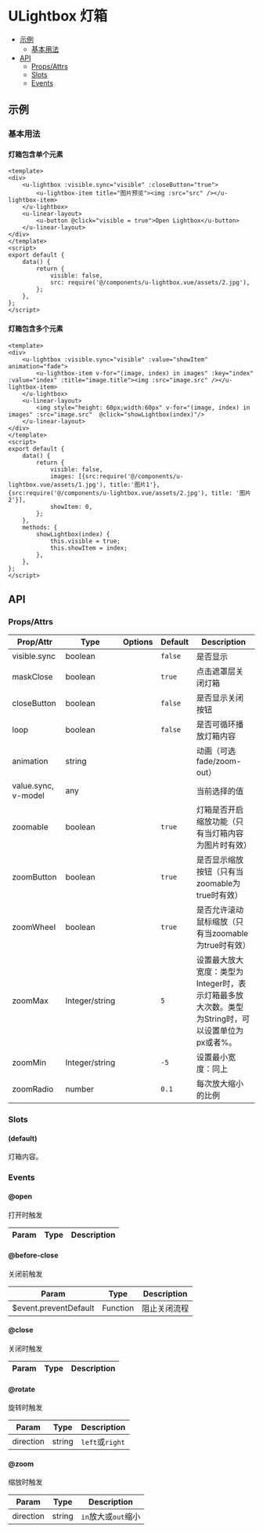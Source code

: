 <!-- 该 README.md 根据 api.yaml 和 docs/*.md 自动生成，为了方便在 GitHub 和 NPM 上查阅。如需修改，请查看源文件 -->

# ULightbox 灯箱

- [示例](#示例)
    - [基本用法](#基本用法)
- [API]()
    - [Props/Attrs](#propsattrs)
    - [Slots](#slots)
    - [Events](#events)

## 示例
### 基本用法
#### 灯箱包含单个元素

``` vue
<template>
<div>
    <u-lightbox :visible.sync="visible" :closeButton="true">
        <u-lightbox-item title="图片预览"><img :src="src" /></u-lightbox-item>
    </u-lightbox>
    <u-linear-layout>
        <u-button @click="visible = true">Open Lightbox</u-button>
    </u-linear-layout>
</div>
</template>
<script>
export default {
    data() {
        return {
            visible: false,
            src: require('@/components/u-lightbox.vue/assets/2.jpg'),
        };
    },
};
</script>
```

#### 灯箱包含多个元素

``` vue
<template>
<div>
    <u-lightbox :visible.sync="visible" :value="showItem" animation="fade">
        <u-lightbox-item v-for="(image, index) in images" :key="index" :value="index" :title="image.title"><img :src="image.src" /></u-lightbox-item>
    </u-lightbox>
    <u-linear-layout>
        <img style="height: 60px;width:60px" v-for="(image, index) in images" :src="image.src"  @click="showLightbox(index)"/>
    </u-linear-layout>
</div>
</template>
<script>
export default {
    data() {
        return {
            visible: false,
            images: [{src:require('@/components/u-lightbox.vue/assets/1.jpg'), title:'图片1'}, {src:require('@/components/u-lightbox.vue/assets/2.jpg'), title: '图片2'}],
            showItem: 0,
        };
    },
    methods: {
        showLightbox(index) {
            this.visible = true;
            this.showItem = index;
        },
    },
};
</script>
```

## API
### Props/Attrs

| Prop/Attr | Type | Options | Default | Description |
| --------- | ---- | ------- | ------- | ----------- |
| visible.sync | boolean |  | `false` | 是否显示 |
| maskClose | boolean |  | `true` | 点击遮罩层关闭灯箱 |
| closeButton | boolean |  | `false` | 是否显示关闭按钮 |
| loop | boolean |  | `false` | 是否可循环播放灯箱内容 |
| animation | string |  |  | 动画（可选fade/zoom-out） |
| value.sync, v-model | any |  |  | 当前选择的值 |
| zoomable | boolean |  | `true` | 灯箱是否开启缩放功能（只有当灯箱内容为图片时有效） |
| zoomButton | boolean |  | `true` | 是否显示缩放按钮（只有当zoomable为true时有效） |
| zoomWheel | boolean |  | `true` | 是否允许滚动鼠标缩放（只有当zoomable为true时有效） |
| zoomMax | Integer/string |  | `5` | 设置最大放大宽度：类型为Integer时，表示灯箱最多放大次数。类型为String时，可以设置单位为px或者%。 |
| zoomMin | Integer/string |  | `-5` | 设置最小宽度：同上 |
| zoomRadio | number |  | `0.1` | 每次放大缩小的比例 |

### Slots

#### (default)

灯箱内容。

### Events

#### @open

打开时触发

| Param | Type | Description |
| ----- | ---- | ----------- |

#### @before-close

关闭前触发

| Param | Type | Description |
| ----- | ---- | ----------- |
| $event.preventDefault | Function | 阻止关闭流程 |

#### @close

关闭时触发

| Param | Type | Description |
| ----- | ---- | ----------- |

#### @rotate

旋转时触发

| Param | Type | Description |
| ----- | ---- | ----------- |
| direction | string | `left`或`right` |

#### @zoom

缩放时触发

| Param | Type | Description |
| ----- | ---- | ----------- |
| direction | string | `in`放大或`out`缩小 |

